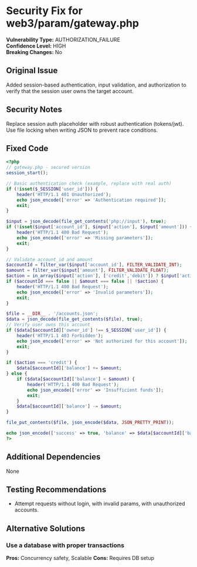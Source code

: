 # Security Fix for web3/param/gateway.php

**Vulnerability Type:** AUTHORIZATION_FAILURE  
**Confidence Level:** HIGH  
**Breaking Changes:** No

## Original Issue
Added session-based authentication, input validation, and authorization to verify that the session user owns the target account.

## Security Notes
Replace session auth placeholder with robust authentication (tokens/jwt). Use file locking when writing JSON to prevent race conditions.

## Fixed Code
```php
<?php
// gateway.php - secured version
session_start();

// Basic authentication check (example, replace with real auth)
if (!isset($_SESSION['user_id'])) {
    header('HTTP/1.1 401 Unauthorized');
    echo json_encode(['error' => 'Authentication required']);
    exit;
}

$input = json_decode(file_get_contents('php://input'), true);
if (!isset($input['account_id'], $input['action'], $input['amount'])) {
    header('HTTP/1.1 400 Bad Request');
    echo json_encode(['error' => 'Missing parameters']);
    exit;
}

// Validate account_id and amount
$accountId = filter_var($input['account_id'], FILTER_VALIDATE_INT);
$amount = filter_var($input['amount'], FILTER_VALIDATE_FLOAT);
$action = in_array($input['action'], ['credit','debit']) ? $input['action'] : null;
if ($accountId === false || $amount === false || !$action) {
    header('HTTP/1.1 400 Bad Request');
    echo json_encode(['error' => 'Invalid parameters']);
    exit;
}

$file = __DIR__ . '/accounts.json';
$data = json_decode(file_get_contents($file), true);
// Verify user owns this account
if ($data[$accountId]['owner_id'] !== $_SESSION['user_id']) {
    header('HTTP/1.1 403 Forbidden');
    echo json_encode(['error' => 'Not authorized for this account']);
    exit;
}

if ($action === 'credit') {
    $data[$accountId]['balance'] += $amount;
} else {
    if ($data[$accountId]['balance'] < $amount) {
        header('HTTP/1.1 400 Bad Request');
        echo json_encode(['error' => 'Insufficient funds']);
        exit;
    }
    $data[$accountId]['balance'] -= $amount;
}

file_put_contents($file, json_encode($data, JSON_PRETTY_PRINT));

echo json_encode(['success' => true, 'balance' => $data[$accountId]['balance']]);
?>
```

## Additional Dependencies
None

## Testing Recommendations
- Attempt requests without login, with invalid params, with unauthorized accounts.

## Alternative Solutions

### Use a database with proper transactions
**Pros:** Concurrency safety, Scalable
**Cons:** Requires DB setup

